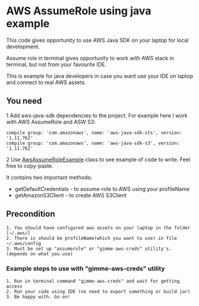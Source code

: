 # AWS AssumeRole using java example

This code gives opportunity to use AWS Java SDK on your laptop for local development.

Assume role in terminal gives opportunity to work with AWS stack in terminal, but not from your favourite IDE.

This is example for java developers in case you want use your IDE on laptop and 
connect to real AWS assets.

## You need

1 Add aws-java-sdk dependencies to the project. For example here I work with AWS AssumeRole and ASW S3:

    compile group: 'com.amazonaws', name: 'aws-java-sdk-sts', version: '1.11.762'
    compile group: 'com.amazonaws', name: 'aws-java-sdk-s3', version: '1.11.762'

2 Use  [AwsAssumeRoleExample](https://github.com/roman4ello/aws-assume-role-example/blob/master/src/main/java/com/boyar/aws/assumerole/example/AwsAssumeRoleExample.java)
 class to see example of code to write. Feel free to copy-paste.
 
 It contains two important methods:
 - getDefaultCredentials  - to assume-role to AWS using your profileName
 - getAmazonS3Client - to create AWS S3Client 

## Precondition

    1. You should have configured aws assets on your laptop in the folder [~/.aws/]
    2. There is should be profileName(which you want to use) in file ~/.aws/config
    3. Must be set up "assumerole" or "gimme-aws-creds" utility's. (depends on what you use)

### Example steps to use with "gimme-aws-creds" utility

    1. Run in terminal command "gimme-aws-creds" and wait for getting access
    2. Run your code using IDE (no need to export something or build jar)
    3. Be happy with. Go on!
